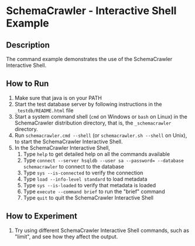 # SchemaCrawler - Interactive Shell Example

## Description
The command example demonstrates the use of the SchemaCrawler Interactive Shell.

## How to Run
1. Make sure that java is on your PATH
2. Start the test database server by following instructions in the `_testdb/README.html` file
3. Start a system command shell (`cmd` on Windows or `bash` on Linux) in the SchemaCrawler distribution directory, that is, the `_schemacrawler` directory.
4. Run `schemacrawler.cmd --shell` (or `schemacrawler.sh --shell` on Unix), to start the SchemaCrawler Interactive Shell.
5. In the SchemaCrawler Interactive Shell,
    1. Type `help` to get detailed help on all the commands available
    2. Type `connect --server hsqldb --user sa --password= --database schemacrawler` to connect to the database
    3. Type `sys --is-connected` to verify the connection
    4. Type `load --info-level standard` to load metadata
    5. Type `sys --is-loaded` to verify that metadata is loaded
    6. Type `execute --command brief` to run the "brief" command
    7. Type `quit` to quit the SchemaCrawler Interactive Shell

## How to Experiment
1. Try using different SchemaCrawler Interactive Shell commands, such as "limit", and see how they affect the output.
